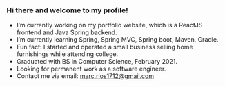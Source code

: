 ### Hi there and welcome to my profile!

- I’m currently working on my portfolio website, which is a ReactJS frontend and Java Spring backend. 
- I’m currently learning Spring, Spring MVC, Spring boot, Maven, Gradle.
- Fun fact: I started and operated a small business selling home furnishings while attending college.
- Graduated with BS in Computer Science, February 2021.
- Looking for permanent work as a software engineer. 
- Contact me via email: marc.rios1712@gmail.com
<!--
**mkurmarc/mkurmarc** is a ✨ _special_ ✨ repository because its `README.md` (this file) appears on your GitHub profile.

Here are some ideas to get you started:

- 🔭 I’m currently working on ...
- 🌱 I’m currently learning ...
- 👯 I’m looking to collaborate on ...
- 🤔 I’m looking for help with ...
- 💬 Ask me about ...
- 📫 How to reach me: ...
- 😄 Pronouns: ...
- ⚡ Fun fact: ...
-->
